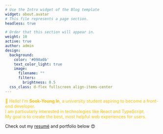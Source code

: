 ```yaml
---
# Use the Intro widget of the Blog template
widget: about.avatar
# This file represents a page section.
headless: true

# Order that this section will appear in.
weight: 10
active: true
author: admin
design:
  background:
    color: '#090a0b'
    text_color_light: true
    image:
      filename: ""
      filters:
        brightness: 0.5
  css_class: d-flex fullscreen align-items-center
---
```


<p class="justify-text" style="color: #FFC107;">
👋 Hello! I'm <strong>Sook-Young In</strong>, a university student aspiring to become a front-end developer.<br>
I am particularly interested in technologies like React and TypeScript.<br>
My goal is to create the best, most helpful web experiences for users.
</p>

Check out my [resumé](/about/) and portfolio below 😍